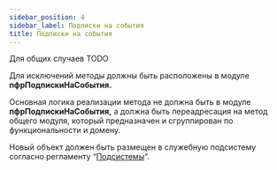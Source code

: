 ```yaml
---
sidebar_position: 4
sidebar_label: Подписки на события
title: Подписки на события
---
```

Для общих случаев TODO

Для исключений методы должны быть расположены в модуле **пфрПодпискиНаСобытия.**

Основная логика реализации метода не должна быть в модуле **пфрПодпискиНаСобытия,** а должна быть переадресация на метод общего модуля, который предназначен и сгруппирован по функциональности и домену.

Новый объект должен быть размещен в служебную подсистему согласно регламенту “[Подсистемы](subsystem.md)“.
